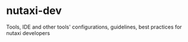 # nutaxi-dev
Tools, IDE and other tools' configurations, guidelines, best practices for nutaxi developers

